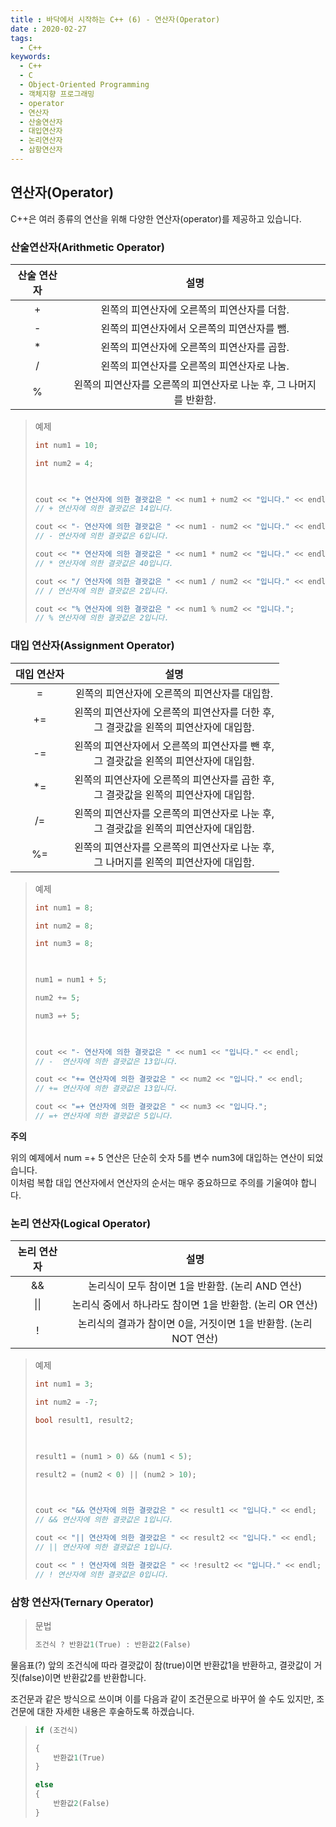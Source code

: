 ```yaml
---
title : 바닥에서 시작하는 C++ (6) - 연산자(Operator)
date : 2020-02-27
tags:
  - C++
keywords:
  - C++
  - C
  - Object-Oriented Programming
  - 객체지향 프로그래밍
  - operator
  - 연산자
  - 산술연산자
  - 대입연산자
  - 논리연산자
  - 삼항연산자
---
```


## 연산자(Operator)

C++은 여러 종류의 연산을 위해 다양한 연산자(operator)를 제공하고 있습니다. 


### 산술연산자(Arithmetic Operator)

| 산술 연산자 |                                설명                                |
|:-----------:|:------------------------------------------------------------------:|
|      +      | 왼쪽의 피연산자에 오른쪽의 피연산자를 더함.                        |
|      -      | 왼쪽의 피연산자에서 오른쪽의 피연산자를 뺌.                        |
|      *      | 왼쪽의 피연산자에 오른쪽의 피연산자를 곱함.                        |
|      /      | 왼쪽의 피연산자를 오른쪽의 피연산자로 나눔.                        |
|      %      | 왼쪽의 피연산자를 오른쪽의 피연산자로 나눈 후, 그 나머지를 반환함. |

> 예제
> ``` cpp
> int num1 = 10;
> 
> int num2 = 4;
> 
>  
> 
> cout << "+ 연산자에 의한 결괏값은 " << num1 + num2 << "입니다." << endl;
> // + 연산자에 의한 결괏값은 14입니다.
> 
> cout << "- 연산자에 의한 결괏값은 " << num1 - num2 << "입니다." << endl; 
> // - 연산자에 의한 결괏값은 6입니다.
> 
> cout << "* 연산자에 의한 결괏값은 " << num1 * num2 << "입니다." << endl; 
> // * 연산자에 의한 결괏값은 40입니다.
> 
> cout << "/ 연산자에 의한 결괏값은 " << num1 / num2 << "입니다." << endl; 
> // / 연산자에 의한 결괏값은 2입니다.
> 
> cout << "% 연산자에 의한 결괏값은 " << num1 % num2 << "입니다."; 
> // % 연산자에 의한 결괏값은 2입니다.
> ```


### 대입 연산자(Assignment Operator)

| 대입 연산자 |                                         설명                                         |
|:-----------:|:------------------------------------------------------------------------------------:|
|      =      | 왼쪽의 피연산자에 오른쪽의 피연산자를 대입함.                                        |
|      +=     | 왼쪽의 피연산자에 오른쪽의 피연산자를 더한 후, </br>그 결괏값을 왼쪽의 피연산자에 대입함. |
|      -=     | 왼쪽의 피연산자에서 오른쪽의 피연산자를 뺀 후, </br>그 결괏값을 왼쪽의 피연산자에 대입함. |
|      *=     | 왼쪽의 피연산자에 오른쪽의 피연산자를 곱한 후, </br>그 결괏값을 왼쪽의 피연산자에 대입함. |
|      /=     | 왼쪽의 피연산자를 오른쪽의 피연산자로 나눈 후, </br>그 결괏값을 왼쪽의 피연산자에 대입함. |
|      %=     | 왼쪽의 피연산자를 오른쪽의 피연산자로 나눈 후, </br>그 나머지를 왼쪽의 피연산자에 대입함. |


> 예제
> ``` cpp
> int num1 = 8;
> 
> int num2 = 8;
> 
> int num3 = 8;
> 
>  
> 
> num1 = num1 + 5;
> 
> num2 += 5;
> 
> num3 =+ 5;
> 
>  
> 
> cout << "- 연산자에 의한 결괏값은 " << num1 << "입니다." << endl;
> // -  연산자에 의한 결괏값은 13입니다.
> 
> cout << "+= 연산자에 의한 결괏값은 " << num2 << "입니다." << endl;
> // += 연산자에 의한 결괏값은 13입니다.
> 
> cout << "=+ 연산자에 의한 결괏값은 " << num3 << "입니다.";
> // =+ 연산자에 의한 결괏값은 5입니다.
> 
> ```



**주의**

위의 예제에서 num =+ 5 연산은 단순히 숫자 5를 변수 num3에 대입하는 연산이 되었습니다. </br>이처럼 복합 대입 연산자에서 연산자의 순서는 매우 중요하므로 주의를 기울여야 합니다.

### 논리 연산자(Logical Operator)

| 논리 연산자 |                               설명                               |
|:-----------:|:----------------------------------------------------------------:|
|      &&     |         논리식이 모두 참이면 1을 반환함. (논리 AND 연산)         |
|      \|\|     |     논리식 중에서 하나라도 참이면 1을 반환함. (논리 OR 연산)     |
|      !      | 논리식의 결과가 참이면 0을, 거짓이면 1을 반환함. (논리 NOT 연산) |

> 예제
> ``` cpp
> int num1 = 3;
> 
> int num2 = -7;
> 
> bool result1, result2;
> 
>  
> 
> result1 = (num1 > 0) && (num1 < 5);
> 
> result2 = (num2 < 0) || (num2 > 10);
> 
>  
> 
> cout << "&& 연산자에 의한 결괏값은 " << result1 << "입니다." << endl;
> // && 연산자에 의한 결괏값은 1입니다.
> 
> cout << "|| 연산자에 의한 결괏값은 " << result2 << "입니다." << endl;
> // || 연산자에 의한 결괏값은 1입니다.
> 
> cout << " ! 연산자에 의한 결괏값은 " << !result2 << "입니다." << endl;
> // ! 연산자에 의한 결괏값은 0입니다.
> ```

### 삼항 연산자(Ternary Operator)

> 문법
> ``` cpp
> 조건식 ? 반환값1(True) : 반환값2(False)
> 
> ```

물음표(?) 앞의 조건식에 따라 결괏값이 참(true)이면 반환값1을 반환하고, 결괏값이 거짓(false)이면 반환값2를 반환합니다.

조건문과 같은 방식으로 쓰이며 이를 다음과 같이 조건문으로 바꾸어 쓸 수도 있지만, 조건문에 대한 자세한 내용은 후술하도록 하겠습니다.

> ``` cpp
> if (조건식)
> 
> {
>     반환값1(True)
> }
> 
> else
> {
>     반환값2(False)
> }
> ```